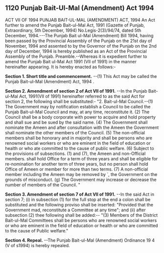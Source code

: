 ## 1120 Punjab Bait-Ul-Mal (Amendment) Act 1994
 
ACT VII OF 1994
PUNJAB BAIT-UL-MAL (AMENDMENT) ACT, 1994
An Act further to amend the Punjab Bait-ul-Mal Act, 1991
(Gazette of Punjab, Extraordinary, 5th December, 1994)
No.Legis-2(3)/94/74, dated 5th December, 1994.---The Punjab Bait ul-Mal (Amendment) Bill 1994, having been passed by the Provincial Assembly of the Punjab on the 21st day of November, 1994 and assented to by the Governor of the Punjab on the 2nd day of December, 1994 is hereby published as an Act of the Provincial Assembly of the Punjab.
Preamble.--Whereas it is expedient further to amend the Punjab Bait ul-Mal Act 1991 (VII of 1991) in the manner hereinafter appearing. It is hereby enacted as follows:-

**Section 1. Short title and commencement.**
--(1) This Act may be called the Punjab Bait-ul-Mal (Amendment) Act, 1994 .

 

**Section 2. Amendment of section 2 of Act VII of 1991.**
--In the Punjab Bait-ul-Mal Act, 1991(VII of 1991) hereinafter referred to as the said Act for section 2, the following shall be substituted:-
   "2. Bait-ul-Mal Council.--(1) The Government may by notification establish a Council to be called the Punjab Bait-ul-Mal Council and may, at any time, reconstitute it.
   (2) The Council shall be a body corporate with power to acquire and hold property and shall sue and be sued by the said name.
   (4) The Government shall nominate the Ameen and after consultation with the Ameen the Government shall nominate the other members of the Council.
   (5) The non-official members shall be honorary and in majority and shall be persons who are renowned social workers or who are eminent in the field of education or health or who ate committed to the cause of public welfare.
   (6) Subject to the provisions of subsections. (1) and (7), the Ameen and non-Official members. shall hold Office for a term of three years and shall be eligible for re-nomination for another term of three years, but no person shall hold Office of Ameen or member for more than two terms.
   (7) A non-official member including the Ameen may be removed by `, the Government on the grounds of misconduct.
   (g) The Government may increase or decrease the number of members of the Council. "

 

**Section 3. Amendment of section 7 of Act VII of 1991.**
--In the said Act in section 7;
   (i) in subsection (1) for the full stop at the end a colon shall be substituted and the following proviso shall be inserted:
   "Provided that the Government mad, reconstitute a Committee at any time"; and
   (ii) after subsection (2) thee following shall be added:--
   "(3) Members of the District Bait-ul-Mal Committees shall be persons who are renowned social workers or who are eminent in the field of education or health or who are committed to the cause of Public welfare."

 

**Section 4. Repeal.**
--The Punjab Bait-ul-Mal (Amendment) Ordinance 19 4 (V of s1994) is hereby repealed.

